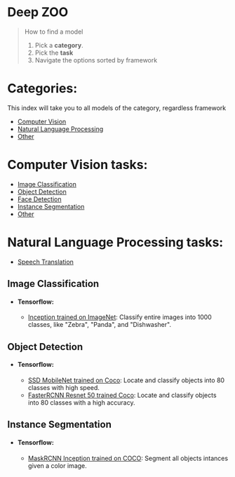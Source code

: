 # Deep ZOO  

> How to find a model
> 1. Pick a **category**.
> 2. Pick the **task**
> 3. Navigate the options sorted by framework

# Categories:

This index will take you to all models of the category, regardless framework

- [Computer Vision](#computer-vision-tasks)
- [Natural Language Processing](#natural-language-processing-tasks)
- [Other](#other)

# Computer Vision tasks:

- [Image Classification](#image-classification)
- [Object Detection](#object-detection)
- [Face Detection](#face-detection)
- [Instance Segmentation](#instance-segmentation)
- [Other](#other-computer-vision-models)

# Natural Language Processing tasks:
- [Speech Translation](#speech-translation)

## Image Classification

- #### Tensorflow: 
    - [Inception trained on ImageNet](./inception_imagenet/): Classify entire images into 1000 classes, like "Zebra", "Panda", and "Dishwasher".

## Object Detection

- #### Tensorflow: 
    - [SSD MobileNet trained on Coco](./ssd_mobilenet_v2_coco/): Locate and classify objects into 80 classes with high speed.
    - [FasterRCNN Resnet 50 trained Coco](./faster_rcnn_resnet50_coco/): Locate and classify objects into 80 classes with a high accuracy.

## Instance Segmentation

- #### Tensorflow: 
    - [MaskRCNN Inception trained on COCO](./mask_rcnn_inception_v2_coco/): Segment all objects intances given a color image.

